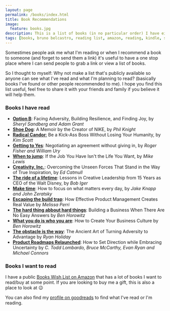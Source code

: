 ```yaml
---
layout: page
permalink: /books/index.html
title: Book Recommendations
image:
  feature: books.jpg
description: This is a list of books (in no particular order) I have either read or plan to read in the near future.
tags: [books, bruno belcastro, reading list, amazon, reading, kindle, self-improvement]
---
```


Somestimes people ask me what I'm reading or when I recommend a book to someone (and forget to send them a link) it's useful to have a one stop place where I can send people to grab a link or view a list of books. 

So I thought to myself: Why not make a list that's publicly available so anyone can see what I've read and what I'm planning to read? (basically books I've found or other people recommended to me). I hope you find this list useful, feel free to share it with your friends and family if you believe it will help them.

### Books I have read

* [**Option B**](https://amzn.to/2A4Msib): Facing Adversity, Building Resilience, and Finding Joy, by _Sheryl Sandberg and Adam Grant_
* [**Shoe Dog**](https://amzn.to/2LC1bWf): A Memoir by the Creator of NIKE, by _Phil Knight_
* [**Radical Candor**:](https://amzn.to/2A4N8UL) Be a Kick-Ass Boss Without Losing Your Humanity, by _Kim Scott_
* [**Getting to Yes**](https://amzn.to/2N683Mm): Negotiating an agreement without giving in, by _Roger Fisher and William Ury_
* [**When to jump**](https://amzn.to/2MKNhT2): If the Job You Have Isn't the Life You Want, by _Mike Lewis_
* [**Creativity, Inc.**](https://amzn.to/2LAronZ): Overcoming the Unseen Forces That Stand in the Way of True Inspiration, by _Ed Catmull_
* [**The ride of a lifetime**](https://amzn.eu/6EVpveo): Lessons in Creative Leadership from 15 Years as CEO of the Walt Disney, by _Bob Iger_
* [**Make time**](https://amzn.eu/9LHwrZK): How to focus on what matters every day, by _Jake Knapp and John Zeratsky_
* [**Escaping the build trap**](https://amzn.eu/dqFG38H): How Effective Product Management Creates Real Value by _Melissa Perri_
* [**The hard thing abbout hard things**](https://amzn.eu/h6xCmzQ): Building a Business When There Are No Easy Answers by _Ben Horowitz_
* [**What you do is who you are**](https://amzn.eu/gKF5lyr): How to Create Your Business Culture by _Ben Horowitz_ 
* [**The obstacle is the way**](https://amzn.eu/cTYtKAm): The Ancient Art of Turning Adversity to Advantage by _Ryan Holiday_
* [**Product Roadmaps Relaunched**](https://amzn.eu/dVcK7ex): How to Set Direction while Embracing Uncertainty by _C. Todd Lombardo, Bruce McCarthy, Evan Ryan and Michael Connors_

<!-- 

* [**Competing Against Luck**](https://amzn.eu/2UUeCg4): The Story Of Innovation And Customer Choice by _Clayton M Christensen_
* [**Give and Take**](https://amzn.to/2ovB460): A Revolutionary Approach to Success by _Adam Grant_
* [**Hooked**](https://amzn.to/2OetxV1): How to Build Habit-Forming Products by _Nir Eyal_
* [**Jobs to be Done**](https://amzn.to/2A7FoBn): Theory to Practice by _Anthony W. Ulwick_
* [**Tools Of Titans**](https://amzn.to/2LknlNq): The Tactics, Routines, and Habits of Billionaires, Icons, and World-Class Performers by _Tim Ferriss_
* [**Crucial Conversations**](https://amzn.to/2C6KAGq): Tools for Talking When Stakes Are High by _Kerry Patterson, Joseph Grenny, Ron McMillan and Al Switzler_
* [**Games People Play**](https://amzn.to/2owzuBa): The Psychology of Human Relationships by _Eric Berne_
* [**Thinking, fast and slow**](https://amzn.to/2NEdgIk) by _Daniel Kahneman_
* [**Good Strategy/Bad Strategy**](https://amzn.eu/iwxvDG9): The difference and why it matters by _Richard Rumelt_ -->

### Books I want to read

I have a public [Books Wish List on Amazon](https://www.amazon.co.uk/hz/wishlist/ls/10JXZ8KQRAI3D?ref_=wl_share) that has a lot of books I want to read/buy at some point. If you are looking to buy me a gift, this is also a place to look at 😉

You can also find my [profile on goodreads](https://www.goodreads.com/bbelcastro) to find what I've read or I'm reading.